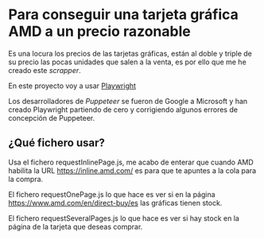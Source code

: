 # Para conseguir una tarjeta gráfica AMD a un precio razonable

Es una locura los precios de las tarjetas gráficas, están al doble y triple de su precio las pocas unidades que salen a la venta, es por ello que me he creado este *scrapper*.

En este proyecto voy a usar [Playwright](https://playwright.dev/)

Los desarrolladores de *Puppeteer* se fueron de Google a Microsoft y han creado Playwright partiendo de cero y corrigiendo algunos errores de concepción de Puppeteer.

## ¿Qué fichero usar?
Usa el fichero requestInlinePage.js, me acabo de enterar que cuando AMD habilita la URL https://inline.amd.com/ es para que te apuntes a la cola para la compra.

El fichero requestOnePage.js lo que hace es ver si en la página https://www.amd.com/en/direct-buy/es las gráficas tienen stock.

El fichero requestSeveralPages.js lo que hace es ver si hay stock en la página de la tarjeta que deseas comprar.
